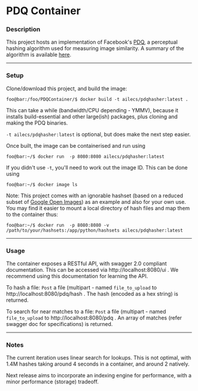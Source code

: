 # PDQ Container

### Description
This project hosts an implementation of Facebook's [PDQ](https://github.com/facebook/ThreatExchange/tree/master/hashing/pdq), 
a perceptual hashing algorithm used for measuring image similarity. A summary of the algorithm is available [here](https://github.com/facebook/ThreatExchange/blob/master/hashing/hashing.pdf).

*** 
### Setup 
Clone/download this project, and build the image:
```console
foo@bar:/foo/PDQContainer/$ docker build -t ailecs/pdqhasher:latest .
```
This can take a while (bandwidth/CPU depending - YMMV), because it installs build-essential and other large(ish) packages, plus cloning and making the PDQ binaries.

```-t ailecs/pdqhasher:latest``` is optional, but does make the next step easier.
 
Once built, the image can be containerised and run using
```console
foo@bar:~/$ docker run  -p 8080:8080 ailecs/pdqhasher:latest
```
If you didn't use ```-t```, you'll need to work out the image ID. This can be done using
```console
foo@bar:~/$ docker image ls
```

Note: This project comes with an ignorable hashset (based on a reduced subset of [Google Open Images](https://storage.googleapis.com/openimages/web/download.html)) as an example and also for your own use. You may find it easier to mount a local directory of hash files and map them to the container thus:
```console 
foo@bar:~/$ docker run  -p 8080:8080 -v /path/to/your/hashsets:/app/python/hashsets ailecs/pdqhasher:latest
```


*** 
### Usage
The container exposes a RESTful API, with swagger 2.0 compliant documentation. This can be accessed via http://localhost:8080/ui . We recommend using this documentation for learning the API.

To hash a file:
```Post``` a file (multipart - named ```file_to_upload``` to http://localhost:8080/pdq/hash . The hash (encoded as a hex string) is returned.

To search for near matches to a file:
```Post``` a file (multipart - named ```file_to_upload``` to http://localhost:8080/pdq . An array of matches (refer swagger doc for specifications) is returned.

***

### Notes
The current iteration uses linear search for lookups. This is not optimal, with 1.4M hashes taking around 4 seconds in a container, and around 2 natively.

Next release aims to incorporate an indexing engine for performance, with a minor performance (storage) tradeoff.